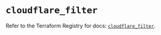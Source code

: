 # `cloudflare_filter`

Refer to the Terraform Registry for docs: [`cloudflare_filter`](https://registry.terraform.io/providers/cloudflare/cloudflare/4.29.0/docs/resources/filter).

